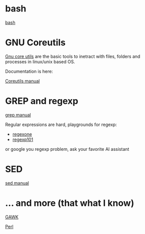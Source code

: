 # bash

[bash](https://www.gnu.org/software/bash/manual/)

# GNU Coreutils

[Gnu core utils](https://www.gnu.org/software/coreutils/) are the basic tools to inetract with files, folders and processes in linux/unix based OS.

Documentation is here: 

[Coreutils manual](https://www.gnu.org/software/coreutils/manual/html_node/index.html)

# GREP and regexp

[grep manual](https://www.gnu.org/software/grep/manual/)

Regular expressions are hard, playgrounds for regexp:
- [regexone](https://regexone.com/)
- [regexp101](https://regex101.com/)

or google you regexp problem, ask your favorite AI assistant

# SED

[sed manual](https://www.gnu.org/software/sed/manual/sed.html)

# ... and  more (that what I know)

[GAWK](https://www.gnu.org/software/gawk/manual/)

[Perl](https://www.perl.org/)

